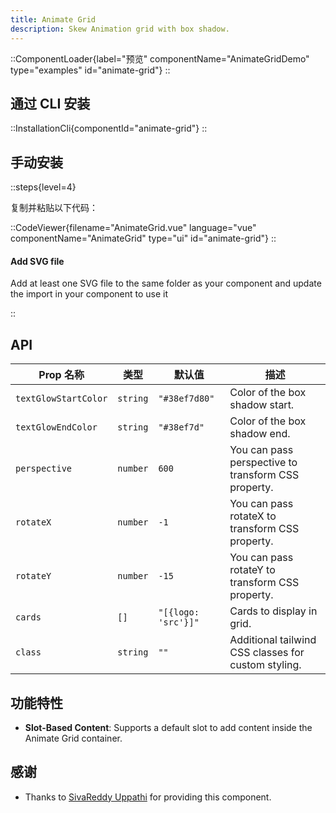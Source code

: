 ```yaml
---
title: Animate Grid
description: Skew Animation grid with box shadow.
---
```


::ComponentLoader{label="预览" componentName="AnimateGridDemo" type="examples" id="animate-grid"}
::

## 通过 CLI 安装

::InstallationCli{componentId="animate-grid"}
::

## 手动安装

::steps{level=4}

复制并粘贴以下代码：

::CodeViewer{filename="AnimateGrid.vue" language="vue" componentName="AnimateGrid" type="ui" id="animate-grid"}
::

#### Add SVG file

Add at least one SVG file to the same folder as your component and update the import in your component to use it

::

## API

| Prop 名称            | 类型     | 默认值              | 描述                                                |
| -------------------- | -------- | ------------------- | --------------------------------------------------- |
| `textGlowStartColor` | `string` | `"#38ef7d80"`       | Color of the box shadow start.                      |
| `textGlowEndColor`   | `string` | `"#38ef7d"`         | Color of the box shadow end.                        |
| `perspective`        | `number` | `600`               | You can pass perspective to transform CSS property. |
| `rotateX`            | `number` | `-1`                | You can pass rotateX to transform CSS property.     |
| `rotateY`            | `number` | `-15`               | You can pass rotateY to transform CSS property.     |
| `cards`              | `[]`     | `"[{logo: 'src'}]"` | Cards to display in grid.                           |
| `class`              | `string` | `""`                | Additional tailwind CSS classes for custom styling. |

## 功能特性

- **Slot-Based Content**: Supports a default slot to add content inside the Animate Grid container.

## 感谢

- Thanks to [SivaReddy Uppathi](https://github.com/sivareddyuppathi) for providing this component.

